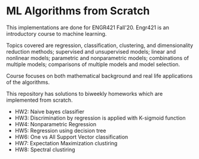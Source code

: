 # ML Algorithms from Scratch
This implementations are done for ENGR421 Fall'20. Engr421 is an introductory course to machine learning.

Topics covered are regression, classification, clustering, and dimensionality reduction methods; supervised and unsupervised models; linear and nonlinear models; parametric and nonparametric models; combinations of multiple models; comparisons of multiple models and model selection.

Course focuses on both mathematical background and real life applications of the algorithms.

This repository has solutions to biweekly homeworks which are implemented from scratch.
- HW2: Naive bayes classifier
- HW3: Discrimination by regression is applied with K-sigmoid function
- HW4: Nonparametric Regression
- HW5: Regression using decision tree
- HW6: One vs All Support Vector classification
- HW7: Expectation Maximization clustiring
- HW8: Spectral clustiring
